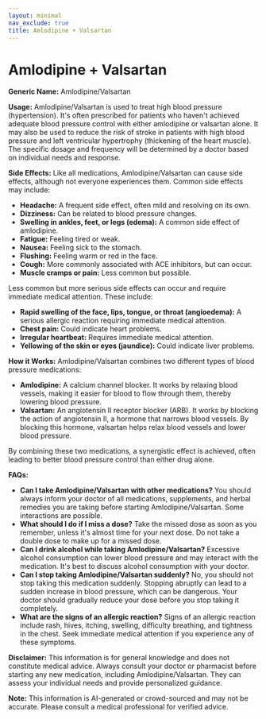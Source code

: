 ```yaml
---
layout: minimal
nav_exclude: true
title: Amlodipine + Valsartan
---
```


# Amlodipine + Valsartan

**Generic Name:** Amlodipine/Valsartan

**Usage:**  Amlodipine/Valsartan is used to treat high blood pressure (hypertension).  It's often prescribed for patients who haven't achieved adequate blood pressure control with either amlodipine or valsartan alone. It may also be used to reduce the risk of stroke in patients with high blood pressure and left ventricular hypertrophy (thickening of the heart muscle).  The specific dosage and frequency will be determined by a doctor based on individual needs and response.

**Side Effects:**  Like all medications, Amlodipine/Valsartan can cause side effects, although not everyone experiences them.  Common side effects may include:

* **Headache:** A frequent side effect, often mild and resolving on its own.
* **Dizziness:** Can be related to blood pressure changes.
* **Swelling in ankles, feet, or legs (edema):** A common side effect of amlodipine.
* **Fatigue:** Feeling tired or weak.
* **Nausea:** Feeling sick to the stomach.
* **Flushing:** Feeling warm or red in the face.
* **Cough:** More commonly associated with ACE inhibitors, but can occur.
* **Muscle cramps or pain:**  Less common but possible.

Less common but more serious side effects can occur and require immediate medical attention.  These include:

* **Rapid swelling of the face, lips, tongue, or throat (angioedema):** A serious allergic reaction requiring immediate medical attention.
* **Chest pain:** Could indicate heart problems.
* **Irregular heartbeat:**  Requires immediate medical attention.
* **Yellowing of the skin or eyes (jaundice):** Could indicate liver problems.


**How it Works:** Amlodipine/Valsartan combines two different types of blood pressure medications:

* **Amlodipine:** A calcium channel blocker. It works by relaxing blood vessels, making it easier for blood to flow through them, thereby lowering blood pressure.
* **Valsartan:** An angiotensin II receptor blocker (ARB). It works by blocking the action of angiotensin II, a hormone that narrows blood vessels. By blocking this hormone, valsartan helps relax blood vessels and lower blood pressure.

By combining these two medications, a synergistic effect is achieved, often leading to better blood pressure control than either drug alone.

**FAQs:**

* **Can I take Amlodipine/Valsartan with other medications?**  You should always inform your doctor of all medications, supplements, and herbal remedies you are taking before starting Amlodipine/Valsartan.  Some interactions are possible.
* **What should I do if I miss a dose?** Take the missed dose as soon as you remember, unless it's almost time for your next dose.  Do not take a double dose to make up for a missed dose.
* **Can I drink alcohol while taking Amlodipine/Valsartan?**  Excessive alcohol consumption can lower blood pressure and may interact with the medication.  It's best to discuss alcohol consumption with your doctor.
* **Can I stop taking Amlodipine/Valsartan suddenly?** No, you should not stop taking this medication suddenly.  Stopping abruptly can lead to a sudden increase in blood pressure, which can be dangerous.  Your doctor should gradually reduce your dose before you stop taking it completely.
* **What are the signs of an allergic reaction?**  Signs of an allergic reaction include rash, hives, itching, swelling, difficulty breathing, and tightness in the chest. Seek immediate medical attention if you experience any of these symptoms.


**Disclaimer:** This information is for general knowledge and does not constitute medical advice. Always consult your doctor or pharmacist before starting any new medication, including Amlodipine/Valsartan. They can assess your individual needs and provide personalized guidance.


**Note:** This information is AI-generated or crowd-sourced and may not be accurate. Please consult a medical professional for verified advice.